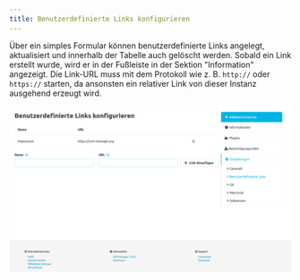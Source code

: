 ```yaml
---
title: Benutzerdefinierte Links konfigurieren
---
```


Über ein simples Formular können benutzerdefinierte Links angelegt, aktualisiert und innerhalb der Tabelle auch gelöscht werden.
Sobald ein Link erstellt wurde, wird er in der Fußleiste in der Sektion "Information" angezeigt.
Die Link-URL muss mit dem Protokoll wie z. B. `http://` oder `https://` starten, 
da ansonsten ein relativer Link von dieser Instanz ausgehend erzeugt wird.

![Config](assets/custom-links-config.png)
